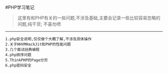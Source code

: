 #PHP学习笔记
>这里有和PHP有关的一些问题,不涉及基础,主要会记录一些比较容易忽略的问题,纯干货;
>不喜勿喷


- - -
    1.php安全说明,仅仅做个大概了解,不涉及具体操作
    2.关于HHVMHackJit和PHP的性能问题
    3.几个面试经典编程
    4.php排序问题
    5.ThinkPHP的Page分页
    6.php密码安全
